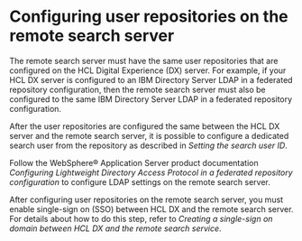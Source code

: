 # Configuring user repositories on the remote search server

The remote search server must have the same user repositories that are configured on the HCL Digital Experience (DX) server. For example, if your HCL DX server is configured to an IBM Directory Server LDAP in a federated repository configuration, then the remote search server must also be configured to the same IBM Directory Server LDAP in a federated repository configuration.

After the user repositories are configured the same between the HCL DX server and the remote search server, it is possible to configure a dedicated search user from the repository as described in *Setting the search user ID*.

Follow the WebSphere® Application Server product documentation *Configuring Lightweight Directory Access Protocol in a federated repository configuration* to configure LDAP settings on the remote search server.

After configuring user repositories on the remote search server, you must enable single-sign on \(SSO\) between HCL DX and the remote search server. For details about how to do this step, refer to *Creating a single-sign on domain between HCL DX and the remote search service*.
